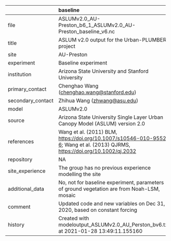 |                   | baseline                                                                                                                     |
|:------------------|:-----------------------------------------------------------------------------------------------------------------------------|
| file              | ASLUMv2.0_AU-Preston_b6_1_ASLUMv2.0_AU-Preston_baseline_v6.nc                                                                |
| title             | ASLUM v2.0 output for the Urban-PLUMBER project                                                                              |
| site              | AU-Preston                                                                                                                   |
| experiment        | Baseline experiment                                                                                                          |
| institution       | Arizona State University and Stanford University                                                                             |
| primary_contact   | Chenghao Wang (chenghao.wang@stanford.edu)                                                                                   |
| secondary_contact | Zhihua Wang (zhwang@asu.edu)                                                                                                 |
| model             | ASLUMv2.0                                                                                                                    |
| source            | Arizona State University Single Layer Urban Canopy Model (ASLUM) version 2.0                                                 |
| references        | Wang et al. (2011) BLM, https://doi.org/10.1007/s10546-010-9552-6; Wang et al. (2013) QJRMS, https://doi.org/10.1002/qj.2032 |
| repository        | NA                                                                                                                           |
| site_experience   | The group has no previous experience modelling the site                                                                      |
| additional_data   | No, not for baseline experiment, parameters of ground vegetation are from Noah-LSM, mosaic                                   |
| comment           | Updated code and new variables on Dec 31, 2020, based on constant forcing                                                    |
| history           | Created with modeloutput_ASLUMv2.0_AU_Perston_bv6.txt at 2021-01-28 13:49:11.155160                                          |
